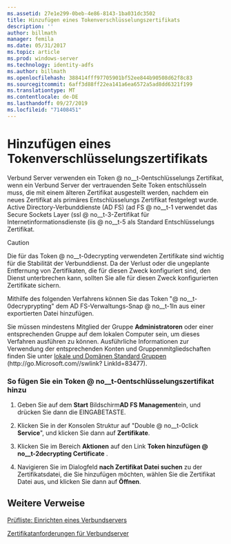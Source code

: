 ```yaml
---
ms.assetid: 27e1e299-0beb-4e86-8143-1ba031dc3502
title: Hinzufügen eines Tokenverschlüsselungszertifikats
description: ''
author: billmath
manager: femila
ms.date: 05/31/2017
ms.topic: article
ms.prod: windows-server
ms.technology: identity-adfs
ms.author: billmath
ms.openlocfilehash: 388414fff97705901bf52ee844b90508d62f8c83
ms.sourcegitcommit: 6aff3d88ff22ea141a6ea6572a5ad8dd6321f199
ms.translationtype: MT
ms.contentlocale: de-DE
ms.lasthandoff: 09/27/2019
ms.locfileid: "71408451"
---
```

# <a name="add-a-token-decrypting-certificate"></a>Hinzufügen eines Tokenverschlüsselungszertifikats

Verbund Server verwenden ein Token @ no__t-0entschlüsselungs Zertifikat, wenn ein Verbund Server der vertrauenden Seite Token entschlüsseln muss, die mit einem älteren Zertifikat ausgestellt werden, nachdem ein neues Zertifikat als primäres Entschlüsselungs Zertifikat festgelegt wurde. Active Directory-Verbunddienste (AD FS) \(ad FS @ no__t-1 verwendet das Secure Sockets Layer \(ssl @ no__t-3-Zertifikat für Internetinformationsdienste \(iis @ no__t-5 als Standard Entschlüsselungs Zertifikat.  
  
> [!CAUTION]  
> Die für das Token @ no__t-0decrypting verwendeten Zertifikate sind wichtig für die Stabilität der Verbunddienst. Da der Verlust oder die ungeplante Entfernung von Zertifikaten, die für diesen Zweck konfiguriert sind, den Dienst unterbrechen kann, sollten Sie alle für diesen Zweck konfigurierten Zertifikate sichern.  
  
Mithilfe des folgenden Verfahrens können Sie das Token "@ no__t-0decryprypting" dem AD FS-Verwaltungs-Snap @ no__t-1In aus einer exportierten Datei hinzufügen.  
  
Sie müssen mindestens Mitglied der Gruppe **Administratoren** oder einer entsprechenden Gruppe auf dem lokalen Computer sein, um dieses Verfahren ausführen zu können.  Ausführliche Informationen zur Verwendung der entsprechenden Konten und Gruppenmitgliedschaften finden Sie unter [lokale und Domänen Standard Gruppen](https://go.microsoft.com/fwlink/?LinkId=83477) \(http:\/\/go.Microsoft.com\/\/swlink? LinkId\=83477\).   
  
### <a name="to-add-a-token-decrypting-certificate"></a>So fügen Sie ein Token @ no__t-0entschlüsselungszertifikat hinzu  
  
1.  Geben Sie auf dem **Start** Bildschirm**AD FS Management**ein, und drücken Sie dann die EINGABETASTE.  
  
2.  Klicken Sie in der Konsolen Struktur auf "Double @ no__t-0click **Service**", und klicken Sie dann auf **Zertifikate**.  
  
3.  Klicken Sie im Bereich **Aktionen** auf den Link **Token hinzufügen @ no__t-2decrypting Certificate** .  
  
4.  Navigieren Sie im Dialogfeld **nach Zertifikat Datei suchen** zu der Zertifikatsdatei, die Sie hinzufügen möchten, wählen Sie die Zertifikat Datei aus, und klicken Sie dann auf **Öffnen**.  
  
## <a name="additional-references"></a>Weitere Verweise  
[Prüfliste: Einrichten eines Verbundservers](Checklist--Setting-Up-a-Federation-Server.md)  
  
[Zertifikatanforderungen für Verbundserver](https://technet.microsoft.com/library/dd807040.aspx)  
  

